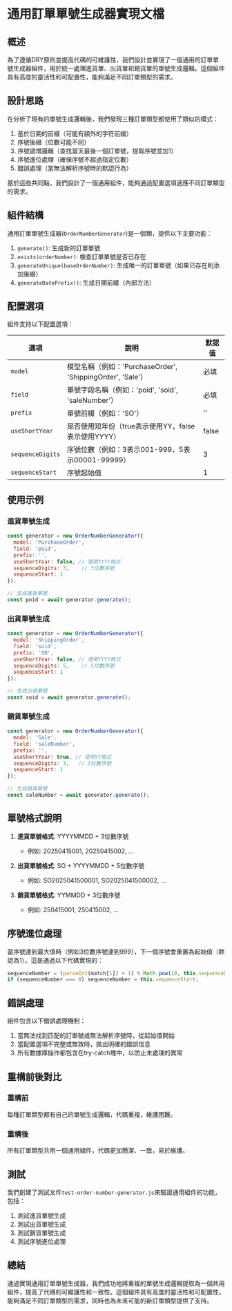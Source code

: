 # 通用訂單單號生成器實現文檔

## 概述

為了遵循DRY原則並提高代碼的可維護性，我們設計並實現了一個通用的訂單單號生成器組件，用於統一處理進貨單、出貨單和銷貨單的單號生成邏輯。這個組件具有高度的靈活性和可配置性，能夠滿足不同訂單類型的需求。

## 設計思路

在分析了現有的單號生成邏輯後，我們發現三種訂單類型都使用了類似的模式：

1. 基於日期的前綴（可能有額外的字符前綴）
2. 序號後綴（位數可能不同）
3. 序號遞增邏輯（查找當天最後一個訂單號，提取序號並加1）
4. 序號進位處理（確保序號不超過指定位數）
5. 錯誤處理（當無法解析序號時的默認行為）

基於這些共同點，我們設計了一個通用組件，能夠通過配置選項適應不同訂單類型的需求。

## 組件結構

通用訂單單號生成器(`OrderNumberGenerator`)是一個類，提供以下主要功能：

1. `generate()`: 生成新的訂單單號
2. `exists(orderNumber)`: 檢查訂單單號是否已存在
3. `generateUnique(baseOrderNumber)`: 生成唯一的訂單單號（如果已存在則添加後綴）
4. `generateDatePrefix()`: 生成日期前綴（內部方法）

## 配置選項

組件支持以下配置選項：

| 選項 | 說明 | 默認值 |
|------|------|--------|
| `model` | 模型名稱（例如：'PurchaseOrder', 'ShippingOrder', 'Sale'） | 必填 |
| `field` | 單號字段名稱（例如：'poid', 'soid', 'saleNumber'） | 必填 |
| `prefix` | 單號前綴（例如：'SO'） | '' |
| `useShortYear` | 是否使用短年份（true表示使用YY，false表示使用YYYY） | false |
| `sequenceDigits` | 序號位數（例如：3表示001-999，5表示00001-99999） | 3 |
| `sequenceStart` | 序號起始值 | 1 |

## 使用示例

### 進貨單號生成

```javascript
const generator = new OrderNumberGenerator({
  model: 'PurchaseOrder',
  field: 'poid',
  prefix: '',
  useShortYear: false, // 使用YYYY格式
  sequenceDigits: 3,    // 3位數序號
  sequenceStart: 1
});

// 生成進貨單號
const poid = await generator.generate();
```

### 出貨單號生成

```javascript
const generator = new OrderNumberGenerator({
  model: 'ShippingOrder',
  field: 'soid',
  prefix: 'SO',
  useShortYear: false, // 使用YYYY格式
  sequenceDigits: 5,    // 5位數序號
  sequenceStart: 1
});

// 生成出貨單號
const soid = await generator.generate();
```

### 銷貨單號生成

```javascript
const generator = new OrderNumberGenerator({
  model: 'Sale',
  field: 'saleNumber',
  prefix: '',
  useShortYear: true, // 使用YY格式
  sequenceDigits: 3,   // 3位數序號
  sequenceStart: 1
});

// 生成銷貨單號
const saleNumber = await generator.generate();
```

## 單號格式說明

1. **進貨單號格式**: YYYYMMDD + 3位數序號
   - 例如: 20250415001, 20250415002, ...

2. **出貨單號格式**: SO + YYYYMMDD + 5位數序號
   - 例如: SO2025041500001, SO2025041500002, ...

3. **銷貨單號格式**: YYMMDD + 3位數序號
   - 例如: 250415001, 250415002, ...

## 序號進位處理

當序號達到最大值時（例如3位數序號達到999），下一個序號會重置為起始值（默認為1）。這是通過以下代碼實現的：

```javascript
sequenceNumber = (parseInt(match[1]) + 1) % Math.pow(10, this.sequenceDigits);
if (sequenceNumber === 0) sequenceNumber = this.sequenceStart;
```

## 錯誤處理

組件包含以下錯誤處理機制：

1. 當無法找到匹配的訂單號或無法解析序號時，從起始值開始
2. 當配置選項不完整或無效時，拋出明確的錯誤信息
3. 所有數據庫操作都包含在try-catch塊中，以防止未處理的異常

## 重構前後對比

### 重構前

每種訂單類型都有自己的單號生成邏輯，代碼重複，維護困難。

### 重構後

所有訂單類型共用一個通用組件，代碼更加簡潔、一致，易於維護。

## 測試

我們創建了測試文件`test-order-number-generator.js`來驗證通用組件的功能，包括：

1. 測試進貨單號生成
2. 測試出貨單號生成
3. 測試銷貨單號生成
4. 測試序號進位處理

## 總結

通過實現通用訂單單號生成器，我們成功地將重複的單號生成邏輯提取為一個共用組件，提高了代碼的可維護性和一致性。這個組件具有高度的靈活性和可配置性，能夠滿足不同訂單類型的需求，同時也為未來可能的新訂單類型提供了支持。
